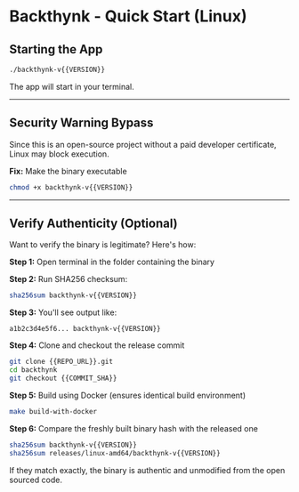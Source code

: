 # Backthynk - Quick Start (Linux)

## Starting the App

```bash
./backthynk-v{{VERSION}}
```

The app will start in your terminal.

---

## Security Warning Bypass

Since this is an open-source project without a paid developer certificate, Linux may block execution.

**Fix:** Make the binary executable
```bash
chmod +x backthynk-v{{VERSION}}
```

---

## Verify Authenticity (Optional)

Want to verify the binary is legitimate? Here's how:

**Step 1:** Open terminal in the folder containing the binary

**Step 2:** Run SHA256 checksum:
```bash
sha256sum backthynk-v{{VERSION}}
```

**Step 3:** You'll see output like:
```
a1b2c3d4e5f6... backthynk-v{{VERSION}}
```

**Step 4:** Clone and checkout the release commit
```bash
git clone {{REPO_URL}}.git
cd backthynk
git checkout {{COMMIT_SHA}}
```

**Step 5:** Build using Docker (ensures identical build environment)
```bash
make build-with-docker
```

**Step 6:** Compare the freshly built binary hash with the released one
 ```bash
sha256sum backthynk-v{{VERSION}}
sha256sum releases/linux-amd64/backthynk-v{{VERSION}}
```

If they match exactly, the binary is authentic and unmodified from the open sourced code.
